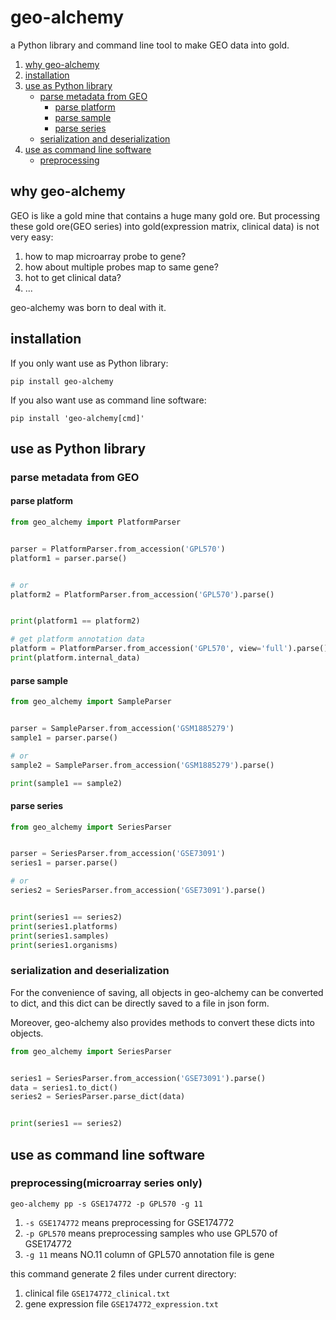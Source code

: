 # geo-alchemy
a Python library and command line tool to make GEO data into gold.

1. [why geo-alchemy](#why-geo-alchemy)
2. [installation](#installation)
3. [use as Python library](#use-as-python-library)
    - [parse metadata from GEO](#parse-metadata-from-geo)
        - [parse platform](#parse-platform)
        - [parse sample](#parse-sample)
        - [parse series](#parse-series)
    - [serialization and deserialization](#serialization-and-deserialization)
4. [use as command line software](#use-as-command-line-software)
   - [preprocessing](#preprocessingmicroarray-series-only)

## why geo-alchemy

GEO is like a gold mine that contains a huge many gold ore.
But processing these gold ore(GEO series) into gold(expression matrix, clinical data) is not very easy:

1. how to map microarray probe to gene?
2. how about multiple probes map to same gene?
3. hot to get clinical data?
4. ...

geo-alchemy was born to deal with it.

## installation

If you only want use as Python library:

```
pip install geo-alchemy
```

If you also want use as command line software:

```
pip install 'geo-alchemy[cmd]'
```

## use as Python library

### parse metadata from GEO

#### parse platform

```python
from geo_alchemy import PlatformParser


parser = PlatformParser.from_accession('GPL570')
platform1 = parser.parse()


# or
platform2 = PlatformParser.from_accession('GPL570').parse()


print(platform1 == platform2)

# get platform annotation data
platform = PlatformParser.from_accession('GPL570', view='full').parse()
print(platform.internal_data)
```

#### parse sample

```python
from geo_alchemy import SampleParser


parser = SampleParser.from_accession('GSM1885279')
sample1 = parser.parse()

# or
sample2 = SampleParser.from_accession('GSM1885279').parse()

print(sample1 == sample2)
```

#### parse series

```python
from geo_alchemy import SeriesParser


parser = SeriesParser.from_accession('GSE73091')
series1 = parser.parse()

# or
series2 = SeriesParser.from_accession('GSE73091').parse()


print(series1 == series2)
print(series1.platforms)
print(series1.samples)
print(series1.organisms)
```

### serialization and deserialization

For the convenience of saving, all objects in geo-alchemy can be converted to dict, 
and this dict can be directly saved to a file in json form.

Moreover, geo-alchemy also provides methods to convert these dicts into objects.


```python
from geo_alchemy import SeriesParser


series1 = SeriesParser.from_accession('GSE73091').parse()
data = series1.to_dict()
series2 = SeriesParser.parse_dict(data)


print(series1 == series2)
```

## use as command line software

### preprocessing(microarray series only)

```
geo-alchemy pp -s GSE174772 -p GPL570 -g 11
```

1. `-s GSE174772` means preprocessing for GSE174772
2. `-p GPL570` means preprocessing samples who use GPL570 of GSE174772
3. `-g 11` means NO.11 column of GPL570 annotation file is gene

this command generate 2 files under current directory:

1. clinical file `GSE174772_clinical.txt`
2. gene expression file `GSE174772_expression.txt`
